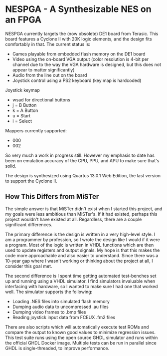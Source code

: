 # NESPGA - A Synthesizable NES on an FPGA

NESPGA currently targets the (now obsolete) DE1 board from Terasic. This board
features a Cyclone II with 20K logic elements, and the design fits comfortably
in that. The current status is:

* Games playable from embedded flash memory on the DE1 board
* Video using the on-board VGA output (color resolution is 4-bit per channel
  due to the way the VGA hardware is designed, but this does not appear to
  matter significantly)
* Audio from the line out on the board
* Joystick control using a PS2 keyboard (key map is hardcoded)

Joystick keymap
* wsad for directional buttons
* j = B Button
* k = A Button
* u = Start
* i = Select

Mappers currently supported:
* 000
* 002

So very much a work in progress still. However my emphasis to date has been on
emulation accuracy of the CPU, PPU, and APU to make sure that's solid.

The design is synthesized using Quartus 13.0.1 Web Edition, the last version
to support the Cyclone II.

## How This Differs from MiSTer

The simple answer is that MiSTer didn't exist when I started this project, and
my goals were less ambitious than MiSTer's. If it had existed, perhaps this
project wouldn't have existed at all. Regardless, there are a couple significant
differences.

The primary difference is the design is written in a very high-level style. I am
a programmer by profession, so I wrote the design like I would if it were a
program. Most of the logic is written in VHDL functions which are then used
to update registers and output signals. My hope is that this makes the code
more approachable and also easier to understand. Since there was a 10-year
gap where I wasn't working or thinking about the project at all, I consider
this goal met.

The second difference is I spent time getting automated test-benches set up
and running using a VHDL simulator. I find simulators invaluable when
interfacing with hardware, so I wanted to make sure I had one that worked well.
The simulator supports the following:

* Loading .NES files into simulated flash memory
* Dumping audio data to uncompressed .au files
* Dumping video frames to .bmp files
* Reading joystick input data from FCEUX .fm2 files

There are also scripts which will automatically execute test ROMs and compare
the output to known good values to minimize regression issues. This test suite
runs using the open source GHDL simulator and runs within the official GHDL
Docker image. Multiple tests can be run in parallel since GHDL is
single-threaded, to improve performance.
